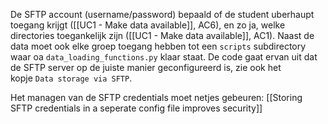De SFTP account (username/password) bepaald of de student uberhaupt toegang krijgt ([[UC1 - Make data available]], AC6), en zo ja, welke directories toegankelijk zijn ([[UC1 - Make data available]], AC1). Naast de data moet ook elke groep toegang hebben tot een `scripts` subdirectory waar oa `data_loading_functions.py` klaar staat. De code gaat ervan uit dat de SFTP server op de juiste manier geconfigureerd is, zie ook het kopje `Data storage via SFTP`.

Het managen van de SFTP credentials moet netjes gebeuren: [[Storing SFTP credentials in a seperate config file improves security]]

